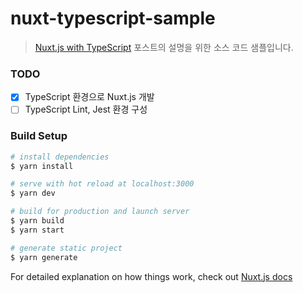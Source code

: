 # nuxt-typescript-sample

> [Nuxt.js with TypeScript](https://jhyeok.com/nuxtjs-with-typescript/) 포스트의 설명을 위한 소스 코드 샘플입니다.

### TODO
- [x] TypeScript 환경으로 Nuxt.js 개발
- [ ] TypeScript Lint, Jest 환경 구성

### Build Setup

``` bash
# install dependencies
$ yarn install

# serve with hot reload at localhost:3000
$ yarn dev

# build for production and launch server
$ yarn build
$ yarn start

# generate static project
$ yarn generate
```

For detailed explanation on how things work, check out [Nuxt.js docs](https://nuxtjs.org)
